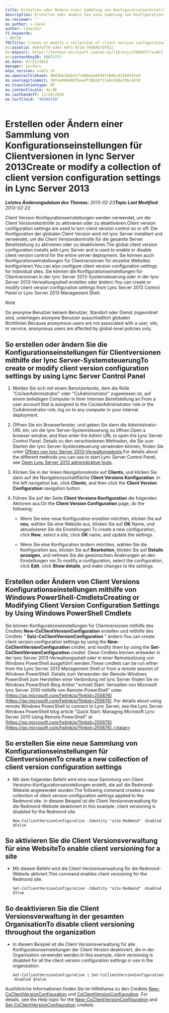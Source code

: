 ```yaml
---
title: Erstellen oder Ändern einer Sammlung von Konfigurationseinstellungen für Clientversionen
description: Erstellen oder ändern Sie eine Sammlung von Konfigurationseinstellungen für Clientversionen.
ms.reviewer: ''
ms.author: v-lanac
author: lanachin
f1.keywords:
- NOCSH
TOCTitle: Create or modify a collection of client version configuration settings
ms:assetid: 4e6faffd-a36f-40f1-8734-78d84b7df921
ms:mtpsurl: https://technet.microsoft.com/en-us/library/JJ898477(v=OCS.15)
ms:contentKeyID: 50873757
ms.date: 07/23/2014
manager: serdars
mtps_version: v=OCS.15
ms.openlocfilehash: 0082b618b8417c9d0da44599f1606cd238dfd7e8
ms.sourcegitcommit: 36fee89bb887bea4f18b19f17a8c69daf5bc423d
ms.translationtype: MT
ms.contentlocale: de-DE
ms.lasthandoff: 11/24/2020
ms.locfileid: "49394758"
---
```

# <a name="create-or-modify-a-collection-of-client-version-configuration-settings-in-lync-server-2013"></a><span data-ttu-id="d8317-103">Erstellen oder Ändern einer Sammlung von Konfigurationseinstellungen für Clientversionen in lync Server 2013</span><span class="sxs-lookup"><span data-stu-id="d8317-103">Create or modify a collection of client version configuration settings in Lync Server 2013</span></span>

<div data-xmlns="http://www.w3.org/1999/xhtml">

<div class="topic" data-xmlns="http://www.w3.org/1999/xhtml" data-msxsl="urn:schemas-microsoft-com:xslt" data-cs="https://msdn.microsoft.com/">

<div data-asp="https://msdn2.microsoft.com/asp">



</div>

<div id="mainSection">

<div id="mainBody"><span data-ttu-id="d8317-104">

<span> </span></span><span class="sxs-lookup"><span data-stu-id="d8317-104">

<span> </span></span></span>

<span data-ttu-id="d8317-105">_**Letztes Änderungsdatum des Themas:** 2013-02-23_</span><span class="sxs-lookup"><span data-stu-id="d8317-105">_**Topic Last Modified:** 2013-02-23_</span></span>

<span data-ttu-id="d8317-106">Client Version-Konfigurationseinstellungen werden verwendet, um die Client Versionskontrolle zu aktivieren oder zu deaktivieren.</span><span class="sxs-lookup"><span data-stu-id="d8317-106">Client version configuration settings are used to turn client version control on or off.</span></span> <span data-ttu-id="d8317-107">Die Konfiguration der globalen Client Version wird mit lync Server installiert und verwendet, um die Client Versionskontrolle für die gesamte Server Bereitstellung zu aktivieren oder zu deaktivieren.</span><span class="sxs-lookup"><span data-stu-id="d8317-107">The global client version configuration installs with Lync Server and is used to enable or disable client version control for the entire server deployment.</span></span> <span data-ttu-id="d8317-108">Sie können auch Konfigurationseinstellungen für Clientversionen für einzelne Websites konfigurieren.</span><span class="sxs-lookup"><span data-stu-id="d8317-108">You can also configure client version configuration settings for individual sites.</span></span> <span data-ttu-id="d8317-109">Sie können die Konfigurationseinstellungen für Clientversionen in der lync Server 2013-Systemsteuerung oder in der lync Server 2013-Verwaltungsshell erstellen oder ändern.</span><span class="sxs-lookup"><span data-stu-id="d8317-109">You can create or modify client version configuration settings from Lync Server 2013 Control Panel or Lync Server 2013 Management Shell.</span></span>

<div>


> [!NOTE]
> <span data-ttu-id="d8317-110">Da anonyme Benutzer keinem Benutzer, Standort oder Dienst zugeordnet sind, unterliegen anonyme Benutzer ausschließlich globalen Richtlinien.</span><span class="sxs-lookup"><span data-stu-id="d8317-110">Because anonymous users are not associated with a user, site, or service, anonymous users are affected by global-level policies only.</span></span>



</div>

<div>

## <a name="to-create-or-modify-client-version-configuration-settings-by-using-lync-server-control-panel"></a><span data-ttu-id="d8317-111">So erstellen oder ändern Sie die Konfigurationseinstellungen für Clientversionen mithilfe der lync Server-Systemsteuerung</span><span class="sxs-lookup"><span data-stu-id="d8317-111">To create or modify client version configuration settings by using Lync Server Control Panel</span></span>

1.  <span data-ttu-id="d8317-112">Melden Sie sich mit einem Benutzerkonto, dem die Rolle "CsUserAdministrator" oder "CsAdministrator" zugewiesen ist, auf einem beliebigen Computer in Ihrer internen Bereitstellung an.</span><span class="sxs-lookup"><span data-stu-id="d8317-112">From a user account that is assigned to the CsUserAdministrator role or the CsAdministrator role, log on to any computer in your internal deployment.</span></span>

2.  <span data-ttu-id="d8317-113">Öffnen Sie ein Browserfenster, und geben Sie dann die Administrator-URL ein, um die lync Server-Systemsteuerung zu öffnen.</span><span class="sxs-lookup"><span data-stu-id="d8317-113">Open a browser window, and then enter the Admin URL to open the Lync Server Control Panel.</span></span> <span data-ttu-id="d8317-114">Details zu den verschiedenen Methoden, die Sie zum Starten der lync Server-Systemsteuerung verwenden können, finden Sie unter [Öffnen von lync Server 2013-Verwaltungstools](lync-server-2013-open-lync-server-administrative-tools.md).</span><span class="sxs-lookup"><span data-stu-id="d8317-114">For details about the different methods you can use to start Lync Server Control Panel, see [Open Lync Server 2013 administrative tools](lync-server-2013-open-lync-server-administrative-tools.md).</span></span>

3.  <span data-ttu-id="d8317-115">Klicken Sie in der linken Navigationsleiste auf **Clients**, und klicken Sie dann auf die Navigationsschaltfläche **Client Versions Konfiguration** .</span><span class="sxs-lookup"><span data-stu-id="d8317-115">In the left navigation bar, click **Clients**, and then click the **Client Version Configuration** navigation button.</span></span>

4.  <span data-ttu-id="d8317-116">Führen Sie auf der Seite **Client Versions Konfiguration** die folgenden Aktionen aus:</span><span class="sxs-lookup"><span data-stu-id="d8317-116">On the **Client Version Configuration** page, do the following:</span></span>
    
      - <span data-ttu-id="d8317-117">Wenn Sie eine neue Konfiguration erstellen möchten, klicken Sie auf **neu**, wählen Sie eine Website aus, klicken Sie auf **OK** Name, und aktualisieren Sie die Einstellungen.</span><span class="sxs-lookup"><span data-stu-id="d8317-117">To create a new configuration, click **New**, select a site, click **OK** name, and update the settings.</span></span>
    
      - <span data-ttu-id="d8317-118">Wenn Sie eine Konfiguration ändern möchten, wählen Sie die Konfiguration aus, klicken Sie auf **Bearbeiten**, klicken Sie auf **Details anzeigen**, und nehmen Sie die gewünschten Änderungen an den Einstellungen vor.</span><span class="sxs-lookup"><span data-stu-id="d8317-118">To modify a configuration, select the configuration, click **Edit**, click **Show details**, and make changes to the settings.</span></span>

</div>

<div>

## <a name="creating-or-modifying-client-version-configuration-settings-by-using-windows-powershell-cmdlets"></a><span data-ttu-id="d8317-119">Erstellen oder Ändern von Client Versions Konfigurationseinstellungen mithilfe von Windows PowerShell-Cmdlets</span><span class="sxs-lookup"><span data-stu-id="d8317-119">Creating or Modifying Client Version Configuration Settings by Using Windows PowerShell Cmdlets</span></span>

<span data-ttu-id="d8317-120">Sie können Konfigurationseinstellungen für Clientversionen mithilfe des Cmdlets **New-CsClientVersionConfiguration** erstellen und mithilfe des Cmdlets " **Satz-CsClientVersionConfiguration** " ändern.</span><span class="sxs-lookup"><span data-stu-id="d8317-120">You can create client version configuration settings by using the **New-CsClientVersionConfiguration** cmdlet, and modify them by using the **Set-CsClientVersionConfiguration** cmdlet.</span></span> <span data-ttu-id="d8317-121">Diese Cmdlets können entweder in der lync Server 2013-Verwaltungsshell oder in einer Remotesitzung von Windows PowerShell ausgeführt werden.</span><span class="sxs-lookup"><span data-stu-id="d8317-121">These cmdlets can be run either from the Lync Server 2013 Management Shell or from a remote session of Windows PowerShell.</span></span> <span data-ttu-id="d8317-122">Details zum Verwenden der Remote-Windows PowerShell zum Herstellen einer Verbindung mit lync Server finden Sie im Windows PowerShell-Blog Artikel "schnell Start: Verwalten von Microsoft lync Server 2010 mithilfe von Remote-PowerShell" unter [https://go.microsoft.com/fwlink/p/?linkId=255876](https://go.microsoft.com/fwlink/p/?linkid=255876) .</span><span class="sxs-lookup"><span data-stu-id="d8317-122">For details about using remote Windows PowerShell to connect to Lync Server, see the Lync Server Windows PowerShell blog article "Quick Start: Managing Microsoft Lync Server 2010 Using Remote PowerShell" at [https://go.microsoft.com/fwlink/p/?linkId=255876](https://go.microsoft.com/fwlink/p/?linkid=255876).</span></span>

<div>

## <a name="to-create-a-new-collection-of-client-version-configuration-settings"></a><span data-ttu-id="d8317-123">So erstellen Sie eine neue Sammlung von Konfigurationseinstellungen für Clientversionen</span><span class="sxs-lookup"><span data-stu-id="d8317-123">To create a new collection of client version configuration settings</span></span>

  - <span data-ttu-id="d8317-124">Mit dem folgenden Befehl wird eine neue Sammlung von Client Versions-Konfigurationseinstellungen erstellt, die auf die Redmond-Website angewendet wurden.</span><span class="sxs-lookup"><span data-stu-id="d8317-124">The following command creates a new collection of client version configuration settings applied to the Redmond site.</span></span> <span data-ttu-id="d8317-125">In diesem Beispiel ist die Client Versionsverwaltung für die Redmond-Website deaktiviert.</span><span class="sxs-lookup"><span data-stu-id="d8317-125">In this example, client versioning is disabled for the Redmond site.</span></span>
    
        New-CsClientVersionConfiguration -Identity "site:Redmond" -Enabled $False

</div>

<div>

## <a name="to-enable-client-versioning-for-a-site"></a><span data-ttu-id="d8317-126">So aktivieren Sie die Client Versionsverwaltung für eine Website</span><span class="sxs-lookup"><span data-stu-id="d8317-126">To enable client versioning for a site</span></span>

  - <span data-ttu-id="d8317-127">Mit diesem Befehl wird die Client Versionsverwaltung für die Redmond-Website aktiviert.</span><span class="sxs-lookup"><span data-stu-id="d8317-127">This command enables client versioning for the Redmond site.</span></span>
    
        Set-CsClientVersionConfiguration -Identity "site:Redmond" -Enabled $True

</div>

<div>

## <a name="to-disable-client-versioning-throughout-the-organization"></a><span data-ttu-id="d8317-128">So deaktivieren Sie die Client Versionsverwaltung in der gesamten Organisation</span><span class="sxs-lookup"><span data-stu-id="d8317-128">To disable client versioning throughout the organization</span></span>

  - <span data-ttu-id="d8317-129">In diesem Beispiel ist die Client Versionsverwaltung für alle Konfigurationseinstellungen der Client Version deaktiviert, die in der Organisation verwendet werden.</span><span class="sxs-lookup"><span data-stu-id="d8317-129">In this example, client versioning is disabled for all the client version configuration settings in use in the organization.</span></span>
    
        Get-CsClientVersionConfiguration | Set-CsClientVersionConfiguration  -Enabled $False

</div>

<span data-ttu-id="d8317-130">Ausführliche Informationen finden Sie im Hilfethema zu den Cmdlets [New-CsClientVersionConfiguration](https://technet.microsoft.com/library/Gg399029(v=OCS.15)) und [CsClientVersionConfiguration](https://technet.microsoft.com/library/Gg398623(v=OCS.15)) .</span><span class="sxs-lookup"><span data-stu-id="d8317-130">For details, see the Help topic for the [New-CsClientVersionConfiguration](https://technet.microsoft.com/library/Gg399029(v=OCS.15)) and [Set-CsClientVersionConfiguration](https://technet.microsoft.com/library/Gg398623(v=OCS.15)) cmdlets.</span></span>

<span data-ttu-id="d8317-131"></div>

</div>

<span> </span>

</div>

</div>

</span><span class="sxs-lookup"><span data-stu-id="d8317-131"></div>

</div>

<span> </span>

</div>

</div>

</span></span></div>

